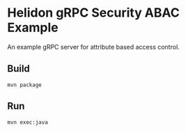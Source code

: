 
# Helidon gRPC Security ABAC Example

An example gRPC server for attribute based access control.

## Build

```
mvn package
```

## Run

```
mvn exec:java
```
